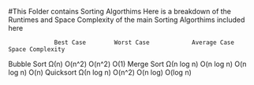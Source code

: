 #This Folder contains Sorting Algorthims
Here is a breakdown of the Runtimes and Space Complexity of the main Sorting Algorthims included here


                 Best Case	      Worst Case	        Average Case	        Space Complexity
Bubble Sort	      Ω(n)	            O(n^2)	              O(n^2)	                O(1)
Merge Sort	      Ω(n log n)	    O(n log n)	          O(n log n)	            O(n)
Quicksort	      Ω(n log n)	    O(n^2)	              O(n log)	                O(log n)